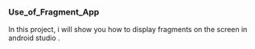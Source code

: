 ### Use_of_Fragment_App
In this project, i will show you how to display fragments on the screen in android studio .

